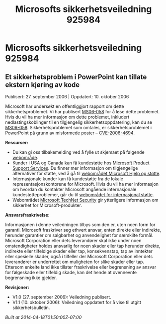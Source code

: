 ﻿---
title: Microsofts sikkerhetsveiledning 925984
TOCTitle: "925984"
ms:assetid: "925984"
ms:mtpsurl: https://technet.microsoft.com/nb-NO/library/925984(v=Security.10)
ms:contentKeyID: 61230815
ms.date: 04/18/2014
mtps_version: v=Security.10
ms.translationtype: HT
---

# Microsofts sikkerhetsveiledning 925984

## Et sikkerhetsproblem i PowerPoint kan tillate ekstern kjøring av kode

Publisert: 27. september 2006 | Oppdatert: 10. oktober 2006

Microsoft har undersøkt en offentliggjort rapport om dette sikkerhetsproblemet. Vi har publisert [MS06-058](http://technet.microsoft.com/security/bulletin/ms06-058) for å løse dette problemet. Hvis du vil ha mer informasjon om dette problemet, inkludert nedlastingskoblinger til en tilgjengelig sikkerhetsoppdatering, kan du se [MS06-058](http://technet.microsoft.com/security/bulletin/ms06-058). Sikkerhetsproblemet som omtales, er sikkerhetsproblemet i PowerPoint på grunn av misformede poster – [CVE-2006-4694](http://www.cve.mitre.org/cgi-bin/cvename.cgi?name=cve-2006-4694).

**Ressurser:**

  - Du kan gi oss tilbakemelding ved å fylle ut skjemaet på følgende [webområde](https://support.microsoft.com/common/survey.aspx?scid=sw;en;1257&amp;showpage=1&amp;ws=technet&amp;sd=tech).
  - Kunder i USA og Canada kan få kundestøtte hos [Microsoft Product Support Services](http://go.microsoft.com/fwlink/?linkid=21131). Du finner mer informasjon om tilgjengelige alternativer for støtte, ved å gå til [webområdet Microsoft Hjelp og støtte](http://support.microsoft.com/).
  - Internasjonale kunder kan få kundestøtte fra de lokale representasjonskontorene for Microsoft. Hvis du vil ha mer informasjon om hvordan du kontakter Microsoft angående internasjonale kundestøtteproblemer, går du til [webområdet for internasjonal støtte](http://go.microsoft.com/fwlink/?linkid=21155).
  - Webområdet [Microsoft TechNet Security](http://go.microsoft.com/fwlink/?linkid=21132) gir ytterligere informasjon om sikkerhet for Microsoft-produkter.

**Ansvarsfraskrivelse:**

Informasjonen i denne veiledningen tilbys som den er, uten noen form for garanti. Microsoft fraskriver seg ethvert ansvar, enten direkte eller indirekte, herunder garantier om salgbarhet og anvendelighet for særskilte formål. Microsoft Corporation eller dets leverandører skal ikke under noen omstendigheter holdes ansvarlig for noen skader eller tap herunder direkte, indirekte eller tilfeldige skader eller tap, konsekvenstap, tap av inntekter eller spesielle skader, også i tilfeller der Microsoft Corporation eller dets leverandører er underrettet om muligheten for slike skader eller tap. Ettersom enkelte land ikke tillater fraskrivelse eller begrensning av ansvar for følgeskade eller tilfeldig skade, kan det hende at ovennevnte begrensning ikke gjelder.

**Revisjoner:**

  - V1.0 (27. september 2006): Veiledning publisert.
  - V1.1 (10. oktober 2006): Veiledning oppdatert for å vise til utgitt sikkerhetsbulletin.

*Built at 2014-04-18T01:50:00Z-07:00*

